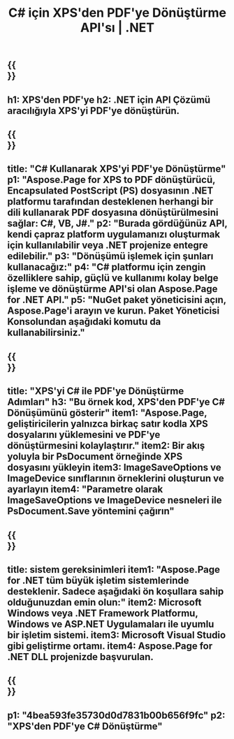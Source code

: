 ﻿---
translation: true
template: /_templates/_conversion-child-net.md
title: C# için XPS'den PDF'ye Dönüştürme API'sı | .NET
url: /net/conversion/xps-to-pdf/
description: XPS'den PDF'ye C# dönüştürme için örnek kod. VB.NET, Asp.NET veya herhangi bir .NET tabanlı uygulama içinde toplu XPS dosyalarını PDF'ye dönüştürmek için API örnek kodunu kullanın.
informat: XPS
outformat: PDF
otherformats: XPS EPS
---

{{<section banner>}}
---
h1: XPS'den PDF'ye
h2: .NET için API Çözümü aracılığıyla XPS'yi PDF'ye dönüştürün.
---

{{<section overview>}}
---
title: "C# Kullanarak XPS'yi PDF'ye Dönüştürme"
p1: "Aspose.Page for XPS to PDF dönüştürücü, Encapsulated PostScript (PS) dosyasının .NET platformu tarafından desteklenen herhangi bir dili kullanarak PDF dosyasına dönüştürülmesini sağlar: C#, VB, J#."
p2: "Burada gördüğünüz API, kendi çapraz platform uygulamanızı oluşturmak için kullanılabilir veya .NET projenize entegre edilebilir."
p3: "Dönüşümü işlemek için şunları kullanacağız:"
p4: "C# platformu için zengin özelliklere sahip, güçlü ve kullanımı kolay belge işleme ve dönüştürme API'si olan Aspose.Page for .NET API."
p5: "NuGet paket yöneticisini açın, Aspose.Page'i arayın ve kurun. Paket Yöneticisi Konsolundan aşağıdaki komutu da kullanabilirsiniz."
---

{{<section feature1>}}
---
title: "XPS'yi C# ile PDF'ye Dönüştürme Adımları"
h3: "Bu örnek kod, XPS'den PDF'ye C# Dönüşümünü gösterir"
item1: "Aspose.Page, geliştiricilerin yalnızca birkaç satır kodla XPS dosyalarını yüklemesini ve PDF'ye dönüştürmesini kolaylaştırır."
item2: Bir akış yoluyla bir PsDocument örneğinde XPS dosyasını yükleyin
item3: ImageSaveOptions ve ImageDevice sınıflarının örneklerini oluşturun ve ayarlayın
item4: "Parametre olarak ImageSaveOptions ve ImageDevice nesneleri ile PsDocument.Save yöntemini çağırın"
---

{{<section feature2>}}
---
title: sistem gereksinimleri
item1: "Aspose.Page for .NET tüm büyük işletim sistemlerinde desteklenir. Sadece aşağıdaki ön koşullara sahip olduğunuzdan emin olun:"
item2: Microsoft Windows veya .NET Framework Platformu, Windows ve ASP.NET Uygulamaları ile uyumlu bir işletim sistemi.
item3: Microsoft Visual Studio gibi geliştirme ortamı.
item4: Aspose.Page for .NET DLL projenizde başvurulan.
---

{{<section gist>}}
---
p1: "4bea593fe35730d0d7831b00b656f9fc"
p2: "XPS'den PDF'ye C# Dönüştürme"
---
